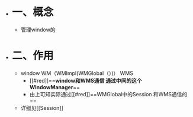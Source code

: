 - # 一、概念
	- 管理window的
- # 二、作用
	- window           WM（WMImpl(WMGlobal（）)）            WMS
		- [[#red]]==**window和WMS通信 通过中间的这个WIndowManager**==
		- 由上可知实际通过[[#red]]==WMGlobal中的Session 和WMS通信的==
	- 详细见[[Session]]